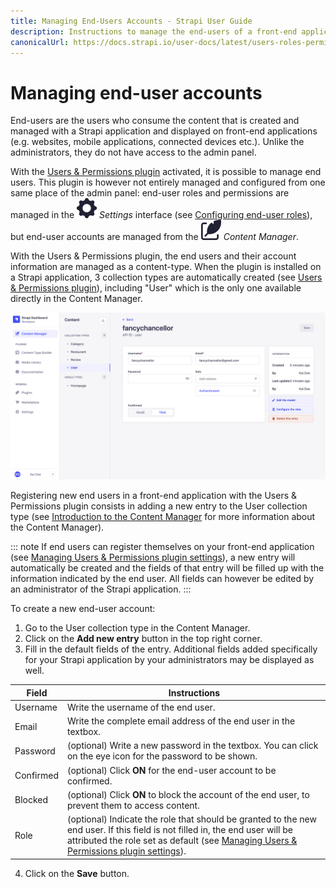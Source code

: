 ```yaml
---
title: Managing End-Users Accounts - Strapi User Guide
description: Instructions to manage the end-users of a front-end application with the Users & Permissions plugin.
canonicalUrl: https://docs.strapi.io/user-docs/latest/users-roles-permissions/managing-end-users.html
---
```


# Managing end-user accounts

End-users are the users who consume the content that is created and managed with a Strapi application and displayed on front-end applications (e.g. websites, mobile applications, connected devices etc.). Unlike the administrators, they do not have access to the admin panel.

With the [Users & Permissions plugin](../plugins/strapi-plugins.md#users-permissions-plugin) activated, it is possible to manage end users. This plugin is however not entirely managed and configured from one same place of the admin panel: end-user roles and permissions are managed in the ![Settings icon](../assets/icons/settings.svg) _Settings_ interface (see [Configuring end-user roles](../users-roles-permissions/configuring-end-users-roles.md)), but end-user accounts are managed from the ![Content icon](../assets/icons/content.svg) _Content Manager_.

With the Users & Permissions plugin, the end users and their account information are managed as a content-type. When the plugin is installed on a Strapi application, 3 collection types are automatically created (see [Users & Permissions plugin](../plugins/strapi-plugins.md#users-permissions-plugin)), including "User" which is the only one available directly in the Content Manager.

![Managing end users via the Content Manager](../assets/users-permissions/end-user_content-manager2.png)

Registering new end users in a front-end application with the Users & Permissions plugin consists in adding a new entry to the User collection type (see [Introduction to the Content Manager](../content-manager/introduction-to-content-manager.md) for more information about the Content Manager).

::: note
If end users can register themselves on your front-end application (see [Managing Users & Permissions plugin settings](../settings/configuring-users-permissions-plugin-settings.md)), a new entry will automatically be created and the fields of that entry will be filled up with the information indicated by the end user. All fields can however be edited by an administrator of the Strapi application.
:::

To create a new end-user account:

1. Go to the User collection type in the Content Manager.
2. Click on the **Add new entry** button in the top right corner.
3. Fill in the default fields of the entry. Additional fields added specifically for your Strapi application by your administrators may be displayed as well.

| Field     | Instructions                                                                                                |
| --------- | ----------------------------------------------------------------------------------------------------------- |
| Username  | Write the username of the end user.                                                                         |
| Email     | Write the complete email address of the end user in the textbox.                                            |
| Password  | (optional) Write a new password in the textbox. You can click on the eye icon for the password to be shown. |
| Confirmed | (optional) Click **ON** for the end-user account to be confirmed.                                           |
| Blocked   | (optional) Click **ON** to block the account of the end user, to prevent them to access content.            |
| Role      | (optional) Indicate the role that should be granted to the new end user. If this field is not filled in, the end user will be attributed the role set as default (see [Managing Users & Permissions plugin settings](../settings/configuring-users-permissions-plugin-settings.md)). |

4. Click on the **Save** button.
